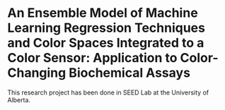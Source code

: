#  An Ensemble Model of Machine Learning Regression Techniques and Color Spaces Integrated to a Color Sensor: Application to Color-Changing Biochemical Assays
This research project has been done in SEED Lab at the University of Alberta.
